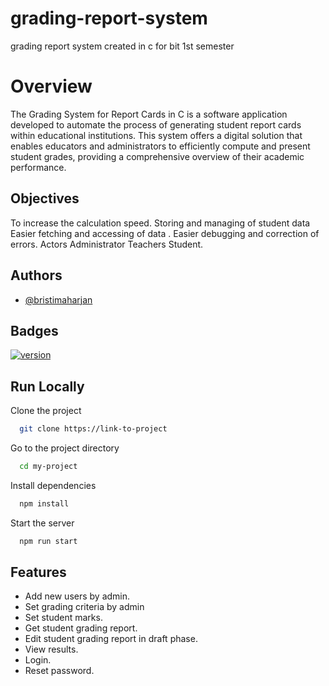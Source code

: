 # grading-report-system
grading report  system created in c for bit 1st semester
# Overview 

The Grading System for Report Cards in C is a software application developed to automate the process of generating student report cards within educational institutions. This system offers a digital solution that enables educators and administrators to efficiently compute and present student grades, providing a comprehensive overview of their academic performance. 

## Objectives
To increase the calculation speed.
Storing and managing of student data
 Easier fetching and accessing of data .
Easier debugging and correction of errors.
Actors
Administrator
Teachers
Student.

## Authors

- [@bristimaharjan](https://github.com/bristimaharjan)


## Badges


[![version](https://img.shields.io/badge/version-0.0-blue.svg)](http://www.gnu.org/licenses/agpl-3.0)


## Run Locally

Clone the project

```bash
  git clone https://link-to-project
```

Go to the project directory

```bash
  cd my-project
```

Install dependencies

```bash
  npm install
```

Start the server

```bash
  npm run start
```


## Features

- Add new users by admin.
- Set grading criteria by admin
- Set student marks.
- Get student grading report.
- Edit student grading report in draft phase.
- View results.
- Login.
- Reset password.


